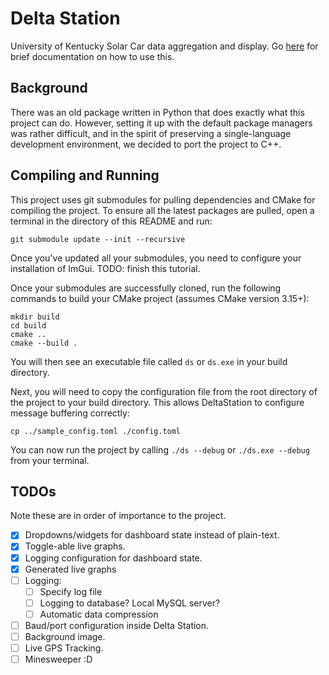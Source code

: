 # Delta Station

University of Kentucky Solar Car data aggregation and display. Go [here](./HOWTO.md) for brief documentation on how to use this.

## Background

There was an old package written in Python that does exactly what this project can do. However, setting it up with the
default package managers was rather difficult, and in the spirit of preserving a single-language development
environment, we decided to port the project to C++.

## Compiling and Running

This project uses git submodules for pulling dependencies and CMake for compiling the project. To ensure all the latest
packages are pulled, open a terminal in the directory of this README and run:

```shell
git submodule update --init --recursive
```

Once you've updated all your submodules, you need to configure your installation of ImGui. TODO: finish this tutorial.

Once your submodules are successfully cloned, run the following commands to build your CMake project (assumes CMake
version 3.15+):

```shell
mkdir build
cd build
cmake ..
cmake --build .
```

You will then see an executable file called `ds` or `ds.exe` in your build directory.

Next, you will need to copy the configuration file from the root directory of
the project to your build directory. This allows DeltaStation to configure
message buffering correctly:

```shell
cp ../sample_config.toml ./config.toml
```

You can now run the project by calling `./ds --debug` or `./ds.exe --debug` from your terminal.

## TODOs
Note these are in order of importance to the project.
- [x] Dropdowns/widgets for dashboard state instead of plain-text.
- [x] Toggle-able live graphs.
- [x] Logging configuration for dashboard state.
- [x] Generated live graphs
- [ ] Logging:
  - [ ] Specify log file
  - [ ] Logging to database? Local MySQL server?
  - [ ] Automatic data compression
- [ ] Baud/port configuration inside Delta Station.
- [ ] Background image.
- [ ] Live GPS Tracking.
- [ ] Minesweeper :D
